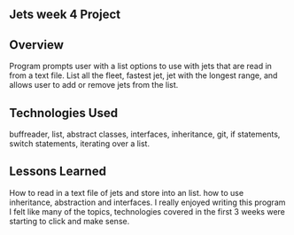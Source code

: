 ## Jets week 4 Project

## Overview
Program prompts user with a list options to use with jets that are read in from a text file. List all the fleet, fastest jet, jet with the longest range, and allows user to add or remove jets from the list.

## Technologies Used
buffreader, list, abstract classes, interfaces, inheritance, git, if statements, switch statements, iterating over a list.

## Lessons Learned
How to read in a text file of jets and store into an list. how to use inheritance, abstraction and interfaces. I really enjoyed writing this program I felt like many of the topics, technologies covered in the first 3 weeks were starting to click and make sense. 